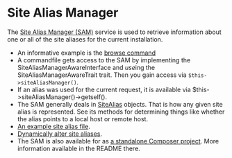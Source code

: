 Site Alias Manager
==================

The [Site Alias Manager (SAM)](https://github.com/consolidation/site-alias/blob/master/src/SiteAliasManager.php) service is used to retrieve information about one or all of the site aliases for the current installation.

- An informative example is the [browse command](https://github.com/drush-ops/drush/blob/master/src/Commands/core/BrowseCommands.php)
- A commandfile gets access to the SAM by implementing the SiteAliasManagerAwareInterface and *use*ing the SiteAliasManagerAwareTrait trait. Then you gain access via `$this->siteAliasManager()`.
- If an alias was used for the current request, it is available via $this->siteAliasManager()->getself().
- The SAM generally deals in [SiteAlias](https://github.com/consolidation/site-alias/blob/main/src/SiteAlias.php) objects. That is how any given site alias is represented. See its methods for determining things like whether the alias points to a local host or remote host.
- [An example site alias file](https://raw.githubusercontent.com/drush-ops/drush/master/examples/example.site.yml).
- [Dynamically alter site aliases](https://raw.githubusercontent.com/drush-ops/drush/master/examples/Commands/SiteAliasAlterCommands.php).
- The SAM is also available for as [a standalone Composer project](https://github.com/consolidation/site-alias). More information available in the README there.
